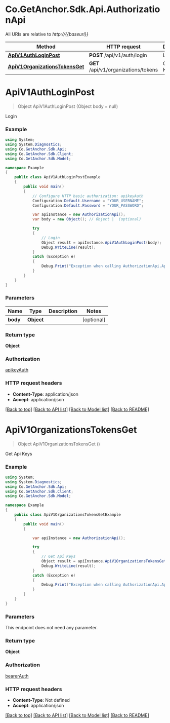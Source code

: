 # Co.GetAnchor.Sdk.Api.AuthorizationApi

All URIs are relative to *http://{{baseurl}}*

Method | HTTP request | Description
------------- | ------------- | -------------
[**ApiV1AuthLoginPost**](AuthorizationApi.md#apiv1authloginpost) | **POST** /api/v1/auth/login | Login
[**ApiV1OrganizationsTokensGet**](AuthorizationApi.md#apiv1organizationstokensget) | **GET** /api/v1/organizations/tokens | Get Api Keys

<a name="apiv1authloginpost"></a>
# **ApiV1AuthLoginPost**
> Object ApiV1AuthLoginPost (Object body = null)

Login

### Example
```csharp
using System;
using System.Diagnostics;
using Co.GetAnchor.Sdk.Api;
using Co.GetAnchor.Sdk.Client;
using Co.GetAnchor.Sdk.Model;

namespace Example
{
    public class ApiV1AuthLoginPostExample
    {
        public void main()
        {
            // Configure HTTP basic authorization: apikeyAuth
            Configuration.Default.Username = "YOUR_USERNAME";
            Configuration.Default.Password = "YOUR_PASSWORD";

            var apiInstance = new AuthorizationApi();
            var body = new Object(); // Object |  (optional) 

            try
            {
                // Login
                Object result = apiInstance.ApiV1AuthLoginPost(body);
                Debug.WriteLine(result);
            }
            catch (Exception e)
            {
                Debug.Print("Exception when calling AuthorizationApi.ApiV1AuthLoginPost: " + e.Message );
            }
        }
    }
}
```

### Parameters

Name | Type | Description  | Notes
------------- | ------------- | ------------- | -------------
 **body** | [**Object**](Object.md)|  | [optional] 

### Return type

**Object**

### Authorization

[apikeyAuth](../README.md#apikeyAuth)

### HTTP request headers

 - **Content-Type**: application/json
 - **Accept**: application/json

[[Back to top]](#) [[Back to API list]](../README.md#documentation-for-api-endpoints) [[Back to Model list]](../README.md#documentation-for-models) [[Back to README]](../README.md)
<a name="apiv1organizationstokensget"></a>
# **ApiV1OrganizationsTokensGet**
> Object ApiV1OrganizationsTokensGet ()

Get Api Keys

### Example
```csharp
using System;
using System.Diagnostics;
using Co.GetAnchor.Sdk.Api;
using Co.GetAnchor.Sdk.Client;
using Co.GetAnchor.Sdk.Model;

namespace Example
{
    public class ApiV1OrganizationsTokensGetExample
    {
        public void main()
        {

            var apiInstance = new AuthorizationApi();

            try
            {
                // Get Api Keys
                Object result = apiInstance.ApiV1OrganizationsTokensGet();
                Debug.WriteLine(result);
            }
            catch (Exception e)
            {
                Debug.Print("Exception when calling AuthorizationApi.ApiV1OrganizationsTokensGet: " + e.Message );
            }
        }
    }
}
```

### Parameters
This endpoint does not need any parameter.

### Return type

**Object**

### Authorization

[bearerAuth](../README.md#bearerAuth)

### HTTP request headers

 - **Content-Type**: Not defined
 - **Accept**: application/json

[[Back to top]](#) [[Back to API list]](../README.md#documentation-for-api-endpoints) [[Back to Model list]](../README.md#documentation-for-models) [[Back to README]](../README.md)
